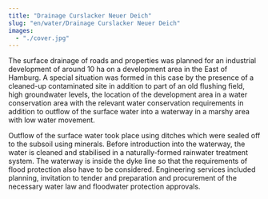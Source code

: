 ```yaml
---
title: "Drainage Curslacker Neuer Deich"
slug: "en/water/Drainage Curslacker Neuer Deich"
images:
  - "./cover.jpg"
---
```


The surface drainage of roads and properties was planned for an
industrial development of around 10 ha on a development area in the East
of Hamburg. A special situation was formed in this case by the presence
of a cleaned-up contaminated site in addition to part of an old
flushing field, high groundwater levels, the location of the development
area in a water conservation area with the relevant water conservation
requirements in addition to outflow of the surface water into a waterway
in a marshy area with low water movement.

Outflow of the surface water took place using ditches which were
sealed off to the subsoil using minerals. Before introduction into the
waterway, the water is cleaned and stabilised in a naturally-formed
rainwater treatment system. The waterway is inside the dyke line so that
the requirements of flood protection also have to be considered.
Engineering services included planning, invitation to tender and
preparation and procurement of the necessary water law and floodwater
protection approvals.
